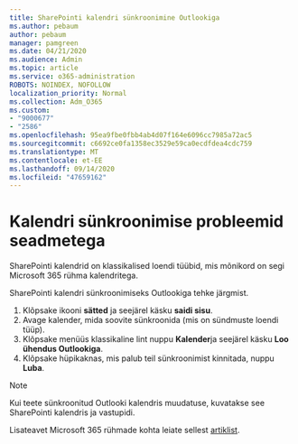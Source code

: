 ```yaml
---
title: SharePointi kalendri sünkroonimine Outlookiga
ms.author: pebaum
author: pebaum
manager: pamgreen
ms.date: 04/21/2020
ms.audience: Admin
ms.topic: article
ms.service: o365-administration
ROBOTS: NOINDEX, NOFOLLOW
localization_priority: Normal
ms.collection: Adm_O365
ms.custom:
- "9000677"
- "2586"
ms.openlocfilehash: 95ea9fbe0fbb4ab4d07f164e6096cc7985a72ac5
ms.sourcegitcommit: c6692ce0fa1358ec3529e59ca0ecdfdea4cdc759
ms.translationtype: MT
ms.contentlocale: et-EE
ms.lasthandoff: 09/14/2020
ms.locfileid: "47659162"
---
```

# <a name="issues-synchronizing-your-calendar-to-devices"></a>Kalendri sünkroonimise probleemid seadmetega

SharePointi kalendrid on klassikalised loendi tüübid, mis mõnikord on segi Microsoft 365 rühma kalendritega.

SharePointi kalendri sünkroonimiseks Outlookiga tehke järgmist.

1. Klõpsake ikooni **sätted** ja seejärel käsku **saidi sisu**.
2. Avage kalender, mida soovite sünkroonida (mis on sündmuste loendi tüüp).
3. Klõpsake menüüs klassikaline lint nuppu **Kalender**ja seejärel käsku **Loo ühendus Outlookiga**.
4. Klõpsake hüpikaknas, mis palub teil sünkroonimist kinnitada, nuppu **Luba**.

>[!Note]
> Kui teete sünkroonitud Outlooki kalendris muudatuse, kuvatakse see SharePointi kalendris ja vastupidi.

Lisateavet Microsoft 365 rühmade kohta leiate sellest [artiklist](https://support.office.com/article/Learn-about-Office-365-groups-b565caa1-5c40-40ef-9915-60fdb2d97fa2).
